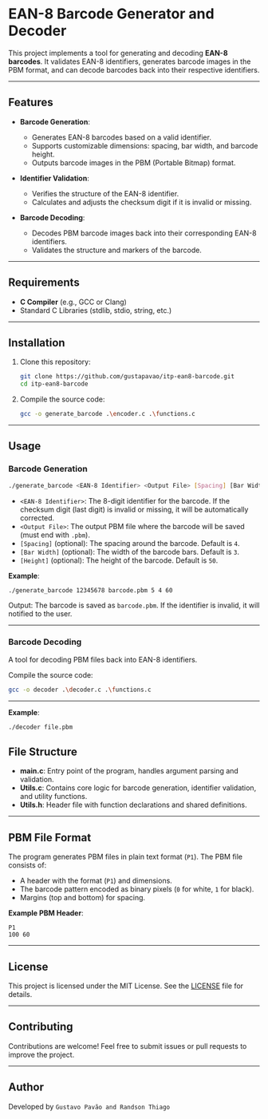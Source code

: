 # EAN-8 Barcode Generator and Decoder

This project implements a tool for generating and decoding **EAN-8 barcodes**. It validates EAN-8 identifiers, generates barcode images in the PBM format, and can decode barcodes back into their respective identifiers.

---

## Features

- **Barcode Generation**:
    - Generates EAN-8 barcodes based on a valid identifier.
    - Supports customizable dimensions: spacing, bar width, and barcode height.
    - Outputs barcode images in the PBM (Portable Bitmap) format.

- **Identifier Validation**:
    - Verifies the structure of the EAN-8 identifier.
    - Calculates and adjusts the checksum digit if it is invalid or missing.

- **Barcode Decoding**:
    - Decodes PBM barcode images back into their corresponding EAN-8 identifiers.
    - Validates the structure and markers of the barcode.

---

## Requirements

- **C Compiler** (e.g., GCC or Clang)
- Standard C Libraries (stdlib, stdio, string, etc.)

---

## Installation

1. Clone this repository:

   ```bash
   git clone https://github.com/gustapavao/itp-ean8-barcode.git
   cd itp-ean8-barcode
   ```
2. Compile the source code:

   ```bash
   gcc -o generate_barcode .\encoder.c .\functions.c
   ```

---

## Usage

### Barcode Generation

```bash
./generate_barcode <EAN-8 Identifier> <Output File> [Spacing] [Bar Width] [Height]
```

- `<EAN-8 Identifier>`: The 8-digit identifier for the barcode. If the checksum digit (last digit) is invalid or missing, it will be automatically corrected.
- `<Output File>`: The output PBM file where the barcode will be saved (must end with `.pbm`).
- `[Spacing]` (optional): The spacing around the barcode. Default is `4`.
- `[Bar Width]` (optional): The width of the barcode bars. Default is `3`.
- `[Height]` (optional): The height of the barcode. Default is `50`.

**Example**:

```bash
./generate_barcode 12345678 barcode.pbm 5 4 60
```

Output: The barcode is saved as `barcode.pbm`. If the identifier is invalid, it will notified to the user.

---

### Barcode Decoding

A tool for decoding PBM files back into EAN-8 identifiers.

Compile the source code:

   ```bash
   gcc -o decoder .\decoder.c .\functions.c
   ```


---
**Example**:

```bash
./decoder file.pbm
```

## File Structure

- **main.c**: Entry point of the program, handles argument parsing and validation.
- **Utils.c**: Contains core logic for barcode generation, identifier validation, and utility functions.
- **Utils.h**: Header file with function declarations and shared definitions.

---

## PBM File Format

The program generates PBM files in plain text format (`P1`). The PBM file consists of:

- A header with the format (`P1`) and dimensions.
- The barcode pattern encoded as binary pixels (`0` for white, `1` for black).
- Margins (top and bottom) for spacing.

**Example PBM Header**:

```
P1
100 60
```

---

## License

This project is licensed under the MIT License. See the [LICENSE](LICENSE) file for details.

---

## Contributing

Contributions are welcome! Feel free to submit issues or pull requests to improve the project.

---

## Author

Developed by `Gustavo Pavão and Randson Thiago`


